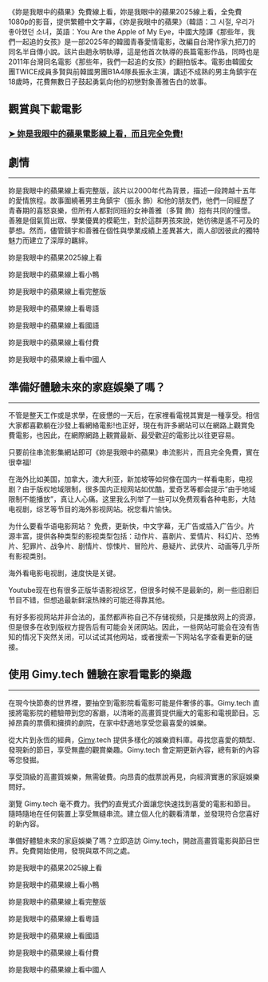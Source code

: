 《妳是我眼中的蘋果》免費線上看，妳是我眼中的蘋果2025線上看，全免費1080p的影音，提供繁體中文字幕，《妳是我眼中的蘋果》（韓語：그 시절, 우리가 좋아했던 소녀，英語：You Are the Apple of My Eye，中國大陸譯《那些年，我們一起追的女孩》是一部2025年的韓國青春愛情電影，改編自台灣作家九把刀的同名半自傳小說。該片由趙永明執導，這是他首次執導的長篇電影作品，同時也是2011年台灣同名電影《那些年，我們一起追的女孩》的翻拍版本。電影由韓國女團TWICE成員多賢與前韓國男團B1A4隊長振永主演，講述不成熟的男主角鎮宇在18歲時，花費無數日子鼓起勇氣向他的初戀對象善雅告白的故事。


## 觀賞與下載電影

### [➤ 妳是我眼中的蘋果電影線上看，而且完全免費!](https://www.gimy.tech/2025/03/you-are-the-apple-of-my-eye-hd-gimy.html)


## 劇情

----------

妳是我眼中的蘋果線上看完整版，該片以2000年代為背景，描述一段跨越十五年的愛情旅程。故事圍繞著男主角鎮宇（振永 飾）和他的朋友們，他們一同經歷了青春期的喜怒哀樂，但所有人都對同班的女神善雅（多賢 飾）抱有共同的憧憬。善雅是個氣質出眾、學業優異的模範生，對於這群男孩來說，她彷彿是遙不可及的夢想。然而，儘管鎮宇和善雅在個性與學業成績上差異甚大，兩人卻因彼此的獨特魅力而建立了深厚的羈絆。

妳是我眼中的蘋果2025線上看

妳是我眼中的蘋果線上看小鴨

妳是我眼中的蘋果線上看完整版

妳是我眼中的蘋果線上看粵語

妳是我眼中的蘋果線上看國語

妳是我眼中的蘋果線上看付費

妳是我眼中的蘋果線上看中國人

## 準備好體驗未來的家庭娛樂了嗎？

----------

不管是整天工作或是求學，在疲憊的一天后，在家裡看電視其實是一種享受。相信大家都喜歡躺在沙發上看網絡電影!也正好，現在有許多網站可以在網路上觀賞免費電影，也因此，在網際網路上觀賞最新、最受歡迎的電影比以往更容易。

只要前往串流影集網站即可《妳是我眼中的蘋果》串流影片，而且完全免費，實在很幸福!

在海外比如美国，加拿大，澳大利亚，新加坡等如何像在国内一样看电影，电视剧？由于版权地域限制，很多国内正规网站如优酷，爱奇艺等都会提示“由于地域限制不能播放”，真让人心痛。这里我么列举了一些可以免费观看各种电影，大陆电视剧，综艺等节目的海外影视网站。祝您看片愉快。

为什么要看华语电影网站？ 免费，更新快，中文字幕，无广告或插入广告少。片源丰富，提供各种类型的影视类型包括：动作片、喜剧片、爱情片、科幻片、恐怖片、犯罪片、战争片、剧情片、惊悚片、冒险片、悬疑片、武侠片、动画等几乎所有影视类别。

海外看电影电视剧，速度快是关键。

Youtube现在也有很多正版华语影视综艺，但很多时候不是最新的，刷一些旧剧旧节目不错，但想追最新鲜滚热辣的可能还得靠其他。

有好多影视网站并非合法的，虽然都声称自己不存储视频，只是播放网上的资源，但是很多在收到版权方提告后有可能会关闭网站。因此，一些网站可能会在没有告知的情况下突然关闭，可以试试其他网站，或者搜索一下网站名字查看更新的链接。

## 使用 Gimy.tech 體驗在家看電影的樂趣

----------

在現今快節奏的世界裡，要抽空到電影院看電影可能是件奢侈的事。Gimy.tech 直接將電影院的體驗帶到您的客廳，以清晰的高畫質提供龐大的電影和電視節目。忘掉昂貴的票價和擁擠的劇院，在家中舒適地享受您最喜愛的娛樂。

從大片到永恆的經典，[Gimy](https://www.gimy.tech).tech 提供多樣化的娛樂資料庫。尋找您喜愛的類型、發現新的節目，享受無盡的觀賞樂趣。Gimy.tech 會定期更新內容，總有新的內容等您發掘。

享受頂級的高畫質娛樂，無需破費。向昂貴的戲票說再見，向經濟實惠的家庭娛樂問好。

瀏覽 Gimy.tech 毫不費力。我們的直覺式介面讓您快速找到喜愛的電影和節目。隨時隨地在任何裝置上享受無縫串流。建立個人化的觀看清單，並發現符合您喜好的新內容。

準備好體驗未來的家庭娛樂了嗎？立即造訪 Gimy.tech，開啟高畫質電影與節目世界。免費開始使用，發現與眾不同之處。


妳是我眼中的蘋果2025線上看

妳是我眼中的蘋果線上看小鴨

妳是我眼中的蘋果線上看完整版

妳是我眼中的蘋果線上看粵語

妳是我眼中的蘋果線上看國語

妳是我眼中的蘋果線上看付費

妳是我眼中的蘋果線上看中國人
